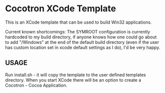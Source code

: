 Cocotron XCode Template
=======================

This is an XCode template that can be used to build Win32 applications.

Current known shortcomings:
The SYMROOT configuration is currently hardcoded to my build directory, if anyone
knows how one could go about to add "/Windows" at the end of the default build
directory (even if the user has custom location set in xcode default settings as
I do), I'd be very happy.


USAGE
-----

Run install.sh - it will copy the template to the user defined templates directory.
When you start XCode there will be an option to create a Cocotron - Cocoa Application.
